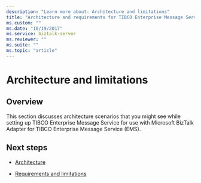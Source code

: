 ```yaml
---
description: "Learn more about: Architecture and limitations"
title: "Architecture and requirements for TIBCO Enterprise Message Service"
ms.custom: ""
ms.date: "10/19/2017"
ms.service: biztalk-server
ms.reviewer: ""
ms.suite: ""
ms.topic: "article"
---
```

# Architecture and limitations

## Overview
This section discusses architecture scenarios that you might see while setting up TIBCO Enterprise Message Service for use with Microsoft BizTalk Adapter for TIBCO Enterprise Message Service (EMS).  
  
## Next steps
  
-   [Architecture](../core/architecture-of-biztalk-adapter-for-tibco-enterprise-message-service.md)  
  
-   [Requirements and limitations](../core/tibco-enterprise-message-service-requirements-and-limitations.md)

